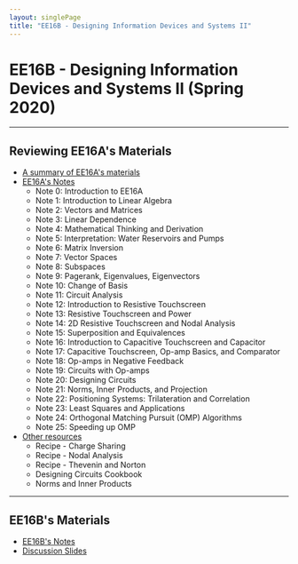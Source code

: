 ```yaml
---
layout: singlePage
title: "EE16B - Designing Information Devices and Systems II"
---
```


# EE16B - Designing Information Devices and Systems II (Spring 2020)

---

## Reviewing EE16A's Materials

- [A summary of EE16A's materials](https://docs.google.com/presentation/d/1fLiAJ-wpON3UtCr15TQ2OY5gqLK4x2djfBlBX07WTeg/edit?usp=sharing)
- [EE16A's Notes](https://drive.google.com/drive/folders/1p1SuE8512zoWeg3-7qvQW-XjWclrZJoq?usp=sharing)
    + Note 0: Introduction to EE16A
    + Note 1: Introduction to Linear Algebra
    + Note 2: Vectors and Matrices
    + Note 3: Linear Dependence
    + Note 4: Mathematical Thinking and Derivation
    + Note 5: Interpretation: Water Reservoirs and Pumps
    + Note 6: Matrix Inversion
    + Note 7: Vector Spaces
    + Note 8: Subspaces
    + Note 9: Pagerank, Eigenvalues, Eigenvectors
    + Note 10: Change of Basis
    + Note 11: Circuit Analysis
    + Note 12: Introduction to Resistive Touchscreen
    + Note 13: Resistive Touchscreen and Power
    + Note 14: 2D Resistive Touchscreen and Nodal Analysis
    + Note 15: Superposition and Equivalences
    + Note 16: Introduction to Capacitive Touchscreen and Capacitor
    + Note 17: Capacitive Touchscreen, Op-amp Basics, and Comparator
    + Note 18: Op-amps in Negative Feedback
    + Note 19: Circuits with Op-amps
    + Note 20: Designing Circuits
    + Note 21: Norms, Inner Products, and Projection
    + Note 22: Positioning Systems: Trilateration and Correlation
    + Note 23: Least Squares and Applications
    + Note 24: Orthogonal Matching Pursuit (OMP) Algorithms
    + Note 25: Speeding up OMP
- [Other resources](https://drive.google.com/drive/folders/1Fa9zs-w35yTBTuM22oS9ZV_dvGyvHJAR?usp=sharing)
    + Recipe - Charge Sharing
    + Recipe - Nodal Analysis
    + Recipe - Thevenin and Norton
    + Designing Circuits Cookbook
    + Norms and Inner Products

---

## EE16B's Materials

- [EE16B's Notes](https://drive.google.com/drive/folders/1yn2eizWN8uafDS40JcLnPh3A0EUNnMRb?usp=sharing)
- [Discussion Slides](https://drive.google.com/drive/folders/1kv3374opI-Sh9I9sL4CKS4cHPk6cuc3Y?usp=sharing)
